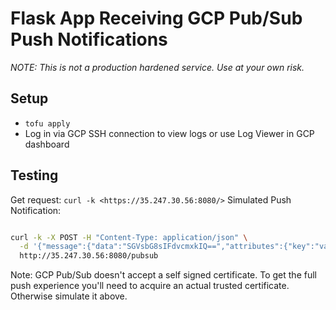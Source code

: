 # Flask App Receiving GCP Pub/Sub Push Notifications

_NOTE: This is not a production hardened service. Use at your own risk._

## Setup

- `tofu apply`
- Log in via GCP SSH connection to view logs or use Log Viewer in GCP dashboard

## Testing

Get request: `curl -k <https://35.247.30.56:8080/>`
Simulated Push Notification:

```bash

curl -k -X POST -H "Content-Type: application/json" \
  -d '{"message":{"data":"SGVsbG8sIFdvcmxkIQ==","attributes":{"key":"value"}}}' \
  http://35.247.30.56:8080/pubsub

```

Note: GCP Pub/Sub doesn't accept a self signed certificate. To get the full push experience you'll
need to acquire an actual trusted certificate. Otherwise simulate it above.
